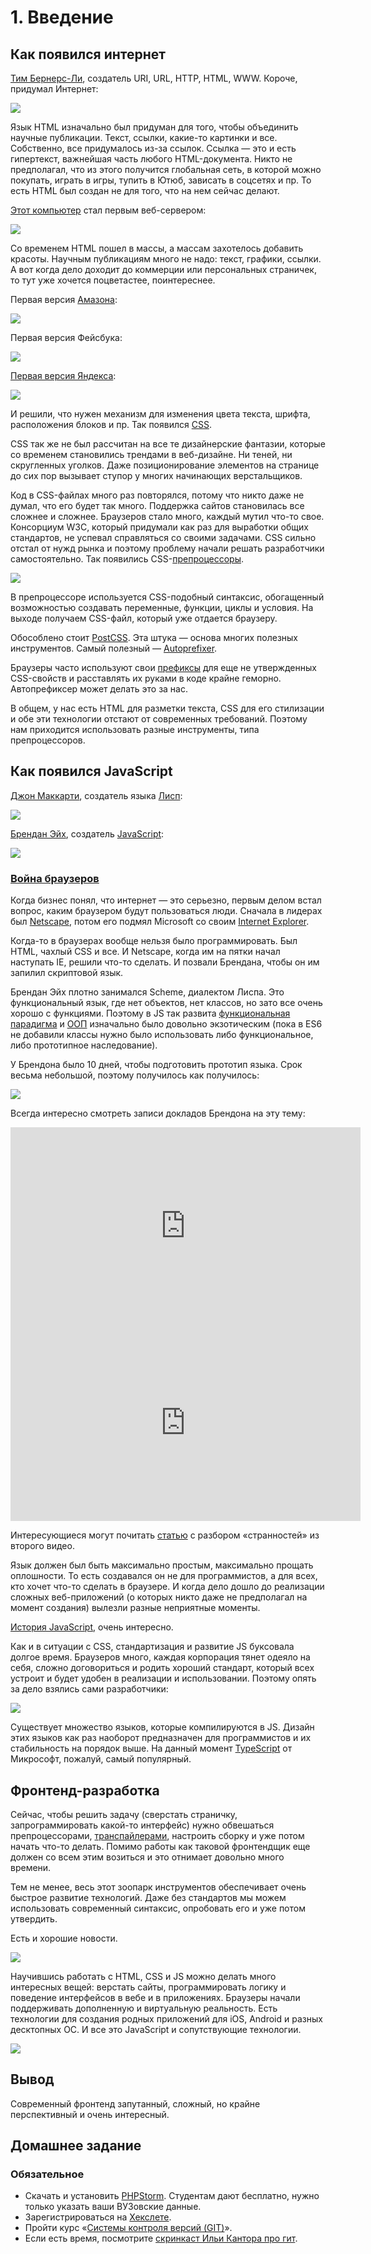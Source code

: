 # 1. Введение

## Как появился интернет
[Тим Бернерс-Ли](https://ru.wikipedia.org/wiki/Бернерс-Ли,_Тим), создатель URI, URL, HTTP, HTML, WWW. Короче, придумал Интернет:

![](./img/timbl.jpg)

Язык HTML изначально был придуман для того, чтобы объединить научные публикации. Текст, ссылки, какие-то картинки и все. Собственно, все придумалось из-за ссылок. Ссылка — это и есть гипертекст, важнейшая часть любого HTML-документа. Никто не предполагал, что из этого получится глобальная сеть, в которой можно покупать, играть в игры, тупить в Ютюб, зависать в соцсетях и пр. То есть HTML был создан не для того, что на нем сейчас делают.

[Этот компьютер](https://en.wikipedia.org/wiki/NeXT_Computer) стал первым веб-сервером:

![](./img/first_webserver.jpg)

Со временем HTML пошел в массы, а массам захотелось добавить красоты. Научным публикациям много не надо: текст, графики, ссылки. А вот когда дело доходит до коммерции или персональных страничек, то тут уже хочется поцветастее, поинтереснее.

Первая версия [Амазона](http://amazon.com):

![](./img/first_amazon.jpg)

Первая версия Фейсбука:

![](./img/first_facebook.jpg)

[Первая версия Яндекса](https://www.artlebedev.ru/yandex/site/):

![](./img/first_yandex.jpg)

И решили, что нужен механизм для изменения цвета текста, шрифта, расположения блоков и пр. Так появился [CSS](https://ru.wikipedia.org/wiki/CSS#.D0.98.D1.81.D1.82.D0.BE.D1.80.D0.B8.D1.8F_.D1.81.D0.BE.D0.B7.D0.B4.D0.B0.D0.BD.D0.B8.D1.8F_.D0.B8_.D1.80.D0.B0.D0.B7.D0.B2.D0.B8.D1.82.D0.B8.D1.8F_CSS).

CSS так же не был рассчитан на все те дизайнерские фантазии, которые со временем становились трендами в веб-дизайне. Ни теней, ни скругленных уголков. Даже позиционирование элементов на странице до сих пор вызывает ступор у многих начинающих верстальщиков.

Код в CSS-файлах много раз повторялся, потому что никто даже не думал, что его будет так много. Поддержка сайтов становилась все сложнее и сложнее. Браузеров стало много, каждый мутил что-то свое. Консорциум W3C, который придумали как раз для выработки общих стандартов, не успевал справляться со своими задачами. CSS сильно отстал от нужд рынка и поэтому проблему начали решать разработчики самостоятельно. Так появились CSS-[препроцессоры](https://ru.wikipedia.org/wiki/Препроцессор).

![](./img/preprocessors.png)

В препроцессоре используется CSS-подобный синтаксис, обогащенный возможностью создавать переменные, функции, циклы и условия. На выходе получаем CSS-файл, который уже отдается браузеру.

Обособлено стоит [PostCSS](http://postcss.org/). Эта штука — основа многих полезных инструментов. Самый полезный — [Autoprefixer](https://autoprefixer.github.io/ru/).

Браузеры часто используют свои [префиксы](http://starhack.ru/vendor-prefixes/) для еще не утвержденных CSS-свойств и расставлять их руками в коде крайне геморно. Автопрефиксер может делать это за нас.

В общем, у нас есть HTML для разметки текста, CSS для его стилизации и обе эти технологии отстают от современных требований. Поэтому нам приходится использовать разные инструменты, типа препроцессоров.

## Как появился JavaScript
[Джон Маккарти](https://ru.wikipedia.org/wiki/Маккарти,_Джон), создатель языка [Лисп](https://ru.wikipedia.org/wiki/Лисп):

![](./img/lisp_creator.jpg)

[Брендан Эйх](https://ru.wikipedia.org/wiki/Эйх,_Брендан), создатель [JavaScript](https://ru.wikipedia.org/wiki/JavaScript):

![](./img/brendan.jpg)

### [Война браузеров](https://ru.wikipedia.org/wiki/Война_браузеров)
Когда бизнес понял, что интернет — это серьезно, первым делом встал вопрос, каким браузером будут пользоваться люди. Сначала в лидерах был [Netscape](https://ru.wikipedia.org/wiki/Netscape_Navigator), потом его подмял Microsoft со своим [Internet Explorer](https://ru.wikipedia.org/wiki/Internet_Explorer).

Когда-то в браузерах вообще нельзя было программировать. Был HTML, чахлый CSS и все. И Netscape, когда им на пятки начал наступать IE, решили что-то сделать. И позвали Брендана, чтобы он им запилил скриптовой язык.

Брендан Эйх плотно занимался Scheme, диалектом Лиспа. Это функциональный язык, где нет объектов, нет классов, но зато все очень хорошо с функциями. Поэтому в JS так развита [функциональная парадигма](https://ru.wikipedia.org/wiki/Функциональное_программирование) и [ООП](https://ru.wikipedia.org/wiki/Объектно-ориентированное_программирование) изначально было довольно экзотическим (пока в ES6 не добавили классы нужно было использовать либо функциональное, либо прототипное наследование).

У Брендона было 10 дней, чтобы подготовить прототип языка. Срок весьма небольшой, поэтому получилось как получилось:

![](./img/sdelal.jpg)

Всегда интересно смотреть записи докладов Брендона на эту тему:

<iframe width="560" height="315" src="https://www.youtube.com/embed/-00X6Me-y7U?rel=0&amp;controls=0&amp;showinfo=0" frameborder="0" allowfullscreen></iframe>

<iframe width="560" height="315" src="https://www.youtube.com/embed/Rj49rmc01Hs?start=304" frameborder="0" allow="accelerometer; autoplay; encrypted-media; gyroscope; picture-in-picture" allowfullscreen></iframe>

Интересующиеся могут почитать [статью](https://habr.com/post/137188/) с разбором «странностей» из второго видео.

Язык должен был быть максимально простым, максимально прощать оплошности. То есть создавался он не для программистов, а для всех, кто хочет что-то сделать в браузере. И когда дело дошло до реализации сложных веб-приложений (о которых никто даже не предполагал на момент создания) вылезли разные неприятные моменты.

[История JavaScript](https://habrahabr.ru/company/livetyping/blog/324196/), очень интересно.

Как и в ситуации с CSS, стандартизация и развитие JS буксовала долгое время. Браузеров много, каждая корпорация тянет одеяло на себя, сложно договориться и родить хороший стандарт, который всех устроит и будет удобен в реализации и использовании. Поэтому опять за дело взялись сами разработчики:

![](./img/js_transpilers.jpg)

Существует множество языков, которые компилируются в JS. Дизайн этих языков как раз наоборот предназначен для программистов и их стабильность на порядок выше. На данный момент [TypeScript](https://ru.wikipedia.org/wiki/TypeScript) от Микрософт, пожалуй, самый популярный.

## Фронтенд-разработка
Сейчас, чтобы решить задачу (сверстать страничку, запрограммировать какой-то интерфейс) нужно обвешаться препроцессорами, [транспайлерами](https://en.wikipedia.org/wiki/Source-to-source_compiler), настроить сборку и уже потом начать что-то делать. Помимо работы как таковой фронтендщик еще должен со всем этим возиться и это отнимает довольно много времени.

Тем не менее, весь этот зоопарк инструментов обеспечивает очень быстрое развитие технологий. Даже без стандартов мы можем использовать современный синтаксис, опробовать его и уже потом утвердить.

Есть и хорошие новости.

![](./img/js_everywhere.jpg)

Научившись работать с HTML, CSS и JS можно делать много интересных вещей: верстать сайты, программировать логику и поведение интерфейсов в вебе и в приложениях. Браузеры начали поддерживать дополненную и виртуальную реальность. Есть технологии для создания родных приложений для iOS, Android и разных десктопных ОС. И все это JavaScript и сопутствующие технологии.

![](./img/techs.jpg)

## Вывод
Современный фронтенд запутанный, сложный, но крайне перспективный и очень интересный.

## Домашнее задание
### Обязательное
* Скачать и установить [PHPStorm](https://www.jetbrains.com/webstorm/download/). Студентам дают бесплатно, нужно только указать ваши ВУЗовские данные.
* Зарегистрироваться на [Хекслете](http://hexlet.io).
* Пройти курс «[Системы контроля версий (GIT)](https://ru.hexlet.io/courses/intro_to_git)».
* Если есть время, посмотрите [скринкаст Ильи Кантора про гит](http://learn.javascript.ru/screencast/git).